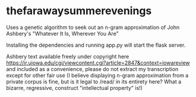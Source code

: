 # thefarawaysummerevenings
Uses a genetic algorithm to seek out an n-gram approximation of John Ashbery's "Whatever It Is, Wherever You Are"

Installing the dependencies and running app.py will start the flask server.

Ashbery text available freely under copyright here https://ir.uiowa.edu/cgi/viewcontent.cgi?article=2847&context=iowareview and included as a convenience, please do not extract my transcription except for other fair use (I believe displaying n-gram approximation from a private corpus is fine, but is it legal to /read/ in its entirety here? What a bizarre, regressive, construct "intellectual property" is!)
